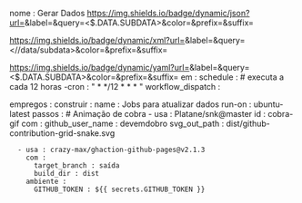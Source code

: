nome : Gerar Dados
https://img.shields.io/badge/dynamic/json?url=<URL>&label=<LABEL>&query=<$.DATA.SUBDATA>&color=<COLOR>&prefix=<PREFIX>&suffix=<SUFFIX>

https://img.shields.io/badge/dynamic/xml?url=<URL>&label=<LABEL>&query=<//data/subdata>&color=<COLOR>&prefix=<PREFIX>&suffix=<SUFFIX>

https://img.shields.io/badge/dynamic/yaml?url=<URL>&label=<LABEL>&query=<$.DATA.SUBDATA>&color=<COLOR>&prefix=<PREFIX>&suffix=<SUFFIX>
em :
  schedule : # executa a cada 12 horas
-cron     : " * */12 * * * "
  workflow_dispatch :

empregos :
  construir :
    name : Jobs para atualizar dados
    run-on : ubuntu-latest
    passos :
      # Animação de cobra
      - usa : Platane/snk@master
        id : cobra-gif
        com :
          github_user_name : devemdobro
          svg_out_path : dist/github-contribution-grid-snake.svg

      - usa : crazy-max/ghaction-github-pages@v2.1.3
        com :
          target_branch : saída
          build_dir : dist
        ambiente :
          GITHUB_TOKEN : ${{ secrets.GITHUB_TOKEN }}

